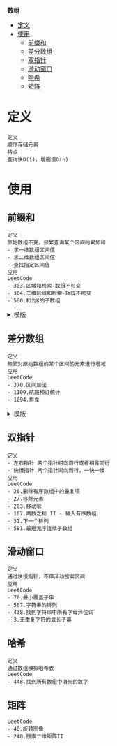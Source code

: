 **数组**
- [定义](#定义)
- [使用](#使用)
  - [前缀和](#前缀和)
  - [差分数组](#差分数组)
  - [双指针](#双指针)
  - [滑动窗口](#滑动窗口)
  - [哈希](#哈希)
  - [矩阵](#矩阵)

# 定义 #
```
定义
顺序存储元素
特点
查询快O(1)，增删慢O(n)
```

# 使用 #
## 前缀和 ##  
```
定义
原始数组不变，频繁查询某个区间的累加和  
- 求一维数组区间值
- 求二维数组区间值
- 查找指定区间值
应用
LeetCode  
- 303.区域和检索-数组不可变
- 304.二维区域和检索-矩阵不可变
- 560.和为K的子数组
```
<details>
<summary>模版</summary>
<pre>
<code>
type PrefixSum struct {
	sumArray []int
}
func Constructor(nums []int) *PrefixSum {
	length := len(nums)
	sumArray := make([]int, length+1)
	for i := 1; i <= length; i++ {
		sumArray[i] = sumArray[i-1] + nums[i-1]
	}
	return &PrefixSum{
		sumArray: sumArray,
	}
}
func (this *PrefixSum) GetRange(start, end int) int {
	return this.sumArray[end+1] - this.sumArray[start]
}
</code>
</pre>
</details>

## 差分数组 ##
```
定义
频繁对原始数组的某个区间的元素进行增减
应用
LeetCode 
- 370.区间加法
- 1109.航班预订统计
- 1094.拼车
```
<details>
<summary>模版</summary>
<pre>
<code>
type Difference struct {
	diffArray []int
}
func Constructor(nums []int) *Difference {
	length := len(nums)
	diffArray := make([]int, length)
	diffArray[0] = nums[0]
	for i := 1; i < length; i++ {
		diffArray[i] = nums[i] - nums[i-1]
	}
	return &Difference{
		diffArray: diffArray,
	}
}
func (this *Difference) Increment(start, end, value int) {
	this.diffArray[start] += value
	if end+1 < len(this.diffArray) {
		this.diffArray[end+1] -= value
	}
}
func (this *Difference) GetResult() []int {
	length := len(this.diffArray)
	res := make([]int, length)
	res[0] = this.diffArray[0]
	for i := 1; i < length; i++ {
		res[i] = res[i-1] + this.diffArray[i]
	}
	return res
}
</code>
</pre>
</details>

## 双指针 ##  
```
定义
- 左右指针 两个指针相向而行或者相背而行
- 快慢指针 两个指针同向而行，一快一慢
应用
LeetCode  
- 26.删除有序数组中的重复项
- 27.移除元素
- 283.移动零
- 167.两数之和 II - 输入有序数组
- 31.下一个排列
- 581.最短无序连续子数组
```

## 滑动窗口 ##
```
定义
通过快慢指针，不停滑动搜索区间
应用
LeetCode  
- 76.最小覆盖子串
- 567.字符串的排列
- 438.找到字符串中所有字母异位词
- 3.无重复字符的最长子串
```

## 哈希 ##
```
定义
通过数组模拟哈希表
LeetCode
- 448.找到所有数组中消失的数字
```

## 矩阵 ##
```
LeetCode
- 48.旋转图像
- 240.搜索二维矩阵II
```